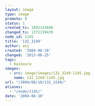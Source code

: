 ```yaml
---
layout: image
type: image
promote: 0
status: 1
created_ts: 1092143698
changed_ts: 1372159439
node_id: 1145
title: '132_3249'
author: anj
created: '2004-08-10'
changed: '2013-06-25'
tags:
  - Kaikoura
images:
  - src: image/images/132_3249-1145.jpg
    name: 132_3249-1145.jpg
url: "/2004/08/10/132_3249/"
aliases:
  - "/node/1145/"
date: '2004-08-10'
---
```


